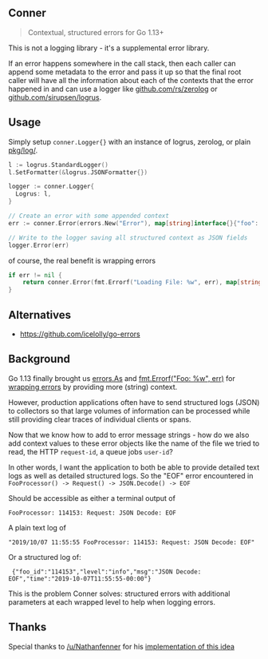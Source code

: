 ## Conner

> Contextual, structured errors for Go 1.13+

This is not a logging library - it's a supplemental error library.

If an error happens somewhere in the call stack, then each caller can append some metadata to the error and pass it up so that the final root caller will have all the information about each of the contexts that the error happened in and can use a logger like [github.com/rs/zerolog](https://github.com/rs/zerolog) or [github.com/sirupsen/logrus](https://github.com/sirupsen/logrus).

## Usage

Simply setup `conner.Logger{}` with an instance of logrus, zerolog, or plain [pkg/log/](https://golang.org/pkg/log/).

```go
l := logrus.StandardLogger()
l.SetFormatter(&logrus.JSONFormatter{})

logger := conner.Logger{
  Logrus: l,
}

// Create an error with some appended context
err := conner.Error(errors.New("Error"), map[string]interface{}{"foo": "bar"})

// Write to the logger saving all structured context as JSON fields
logger.Error(err)
```

of course, the real benefit is wrapping errors

```go
if err != nil {
    return conner.Error(fmt.Errorf("Loading File: %w", err), map[string]interface{}{"file": "foo.txt"})
}
```

## Alternatives

- https://github.com/icelolly/go-errors


## Background

Go 1.13 finally brought us [errors.As](https://golang.org/pkg/errors/#As) and [fmt.Errorf("Foo: %w", err)](https://golang.org/pkg/fmt/#Errorf) for [wrapping errors](https://medium.com/@felipedutratine/golang-how-to-handle-errors-in-v1-13-fda7f035d027) by providing more (string) context.

However, production applications often have to send structured logs (JSON) to collectors so that large volumes of information can be processed while still providing clear traces of individual clients or spans.

Now that we know how to add to error message strings - how do we also add context values to these error objects like the name of the file we tried to read, the HTTP `request-id`, a queue jobs `user-id`?

In other words, I want the application to both be able to provide detailed text logs as well as detailed structured logs. So the "EOF" error encountered in `FooProcessor() -> Request() -> JSON.Decode() -> EOF`

Should be accessible as either a terminal output of

    FooProcessor: 114153: Request: JSON Decode: EOF

A plain text log of

    "2019/10/07 11:55:55 FooProcessor: 114153: Request: JSON Decode: EOF"

Or a structured log of:

     {"foo_id":"114153","level":"info","msg":"JSON Decode: EOF","time":"2019-10-07T11:55:55-00:00"}

This is the problem Conner solves: structured errors with additional parameters at each wrapped level to help when logging errors.


## Thanks

Special thanks to [/u/Nathanfenner](https://www.reddit.com/user/Nathanfenner/) for his [implementation of this idea](https://play.golang.org/p/mco6HySZENv)

